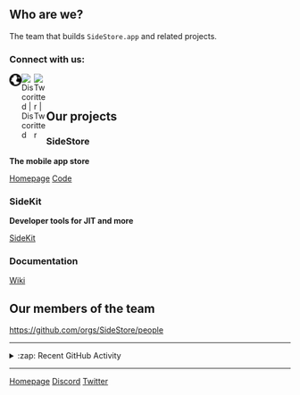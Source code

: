 <!-- 
Docs: How to use GitHub README and actions to auto-generate embedded content.
https://github.com/anuraghazra/github-readme-stats
https://www.youtube.com/watch?v=n6d4KHSKqGk
https://github.com/rahuldkjain/github-profile-readme-generator
 -->

## Who are we?

The team that builds `SideStore.app` and related projects.

### Connect with us:

<!--
[![Website](https://img.shields.io/website?label=sidestore.io&style=for-the-badge&url=https://sidestore.io)](https://sidestore.io)
[![Twitter Follow](https://img.shields.io/twitter/follow/sidestore_io?color=1DA1F2&logo=twitter&style=for-the-badge)](https://twitter.com/intent/follow?original_referer=https%3A%2F%2Fgithub.com%2Fsidestore&screen_name=sidestore)
[![GitHub Followers](https://img.shields.io/github/followers/sidestore?style=for-the-badge)]()
[![GitHub Sponsors](https://img.shields.io/github/sponsors/sidestore?style=for-the-badge
)]() 
-->

[<img align="left" alt="sidestore.io" width="22px" src="https://raw.githubusercontent.com/iconic/open-iconic/master/svg/globe.svg" />][website]
[<img align="left" alt="Discord | Discord" width="22px" src="https://cdn.jsdelivr.net/npm/simple-icons@v3/icons/discord.svg" />][discord]
[<img align="left" alt="Twitter | Twitter" width="22px" src="https://cdn.jsdelivr.net/npm/simple-icons@v3/icons/twitter.svg" />][twitter]

<br />
<br />

## Our projects

### SideStore

__The mobile app store__

[Homepage][website]
[Code][git.sidestore]

### SideKit

__Developer tools for JIT and more__

[SideKit][git.sidekit]

### Documentation

[Wiki][wiki]

## Our members of the team

https://github.com/orgs/SideStore/people

---

<details>
  <summary>:zap: Recent GitHub Activity</summary>

<!--START_SECTION:activity-->
1. ❗️ Opened issue [#821](https://github.com/SideStore/SideStore/issues/821) in [SideStore/SideStore](https://github.com/SideStore/SideStore)
2. 💪 Opened PR [#56](https://github.com/SideStore/SideStore-Docs/pull/56) in [SideStore/SideStore-Docs](https://github.com/SideStore/SideStore-Docs)
3. ❗️ Opened issue [#820](https://github.com/SideStore/SideStore/issues/820) in [SideStore/SideStore](https://github.com/SideStore/SideStore)
4. ❗️ Closed issue [#816](https://github.com/SideStore/SideStore/issues/816) in [SideStore/SideStore](https://github.com/SideStore/SideStore)
5. 🗣 Commented on [#70](https://github.com/SideStore/SideStore/issues/70) in [SideStore/SideStore](https://github.com/SideStore/SideStore)
6. ❗️ Opened issue [#819](https://github.com/SideStore/SideStore/issues/819) in [SideStore/SideStore](https://github.com/SideStore/SideStore)
7. 🎉 Merged PR [#55](https://github.com/SideStore/SideStore-Docs/pull/55) in [SideStore/SideStore-Docs](https://github.com/SideStore/SideStore-Docs)
8. 💪 Opened PR [#55](https://github.com/SideStore/SideStore-Docs/pull/55) in [SideStore/SideStore-Docs](https://github.com/SideStore/SideStore-Docs)
9. 🗣 Commented on [#54](https://github.com/SideStore/SideStore-Docs/issues/54) in [SideStore/SideStore-Docs](https://github.com/SideStore/SideStore-Docs)
10. 🗣 Commented on [#54](https://github.com/SideStore/SideStore-Docs/issues/54) in [SideStore/SideStore-Docs](https://github.com/SideStore/SideStore-Docs)
11. 💪 Opened PR [#54](https://github.com/SideStore/SideStore-Docs/pull/54) in [SideStore/SideStore-Docs](https://github.com/SideStore/SideStore-Docs)
12. 🎉 Merged PR [#53](https://github.com/SideStore/SideStore-Docs/pull/53) in [SideStore/SideStore-Docs](https://github.com/SideStore/SideStore-Docs)
13. 💪 Opened PR [#53](https://github.com/SideStore/SideStore-Docs/pull/53) in [SideStore/SideStore-Docs](https://github.com/SideStore/SideStore-Docs)
14. ❗️ Opened issue [#818](https://github.com/SideStore/SideStore/issues/818) in [SideStore/SideStore](https://github.com/SideStore/SideStore)
15. ❗️ Opened issue [#816](https://github.com/SideStore/SideStore/issues/816) in [SideStore/SideStore](https://github.com/SideStore/SideStore)
16. 🎉 Merged PR [#52](https://github.com/SideStore/SideStore-Docs/pull/52) in [SideStore/SideStore-Docs](https://github.com/SideStore/SideStore-Docs)
17. 🗣 Commented on [#815](https://github.com/SideStore/SideStore/issues/815) in [SideStore/SideStore](https://github.com/SideStore/SideStore)
18. 💪 Opened PR [#8](https://github.com/SideStore/AltSign/pull/8) in [SideStore/AltSign](https://github.com/SideStore/AltSign)
19. 🗣 Commented on [#815](https://github.com/SideStore/SideStore/issues/815) in [SideStore/SideStore](https://github.com/SideStore/SideStore)
20. 🗣 Commented on [#815](https://github.com/SideStore/SideStore/issues/815) in [SideStore/SideStore](https://github.com/SideStore/SideStore)
<!--END_SECTION:activity-->

</details>

---

[Homepage][patreon] [Discord][discord] [Twitter][twitter]

<!--
- [Patreon][patreon]
- [OpenCollective][opencollective]
- [YouTube][youtube]
-->

[website]: https://sidestore.io
[wiki]: https://wiki.sidestore.io
[twitter]: https://twitter.com/sidestore_io
[discord]: https://discord.gg/sidestore-949183273383395328
[youtube]: https://youtube.com/TODO
[patreon]: https://www.patreon.com/SideStore
[opencollective]: https://opencollective.com/TODO
[git.sidestore]: https://github.com/SideStore/SideStore/
[git.sidekit]: https://github.com/SideStore/SideKit

